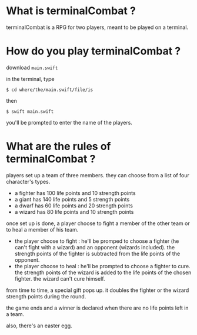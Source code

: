 

# What is terminalCombat ?

terminalCombat is a RPG for two players, meant to be played on a terminal.



# How do you play terminalCombat ?

download `main.swift`

in the terminal, type

`$ cd where/the/main.swift/file/is`

then

`$ swift main.swift`

you'll be prompted to enter the name of the players.



# What are the rules of terminalCombat ?

players set up a team of three members. they can choose from a list of four character's types.

+ a fighter has 100 life points and 10 strength points
+ a giant has 140 life points and 5 strength points
+  a dwarf has 60 life points and 20 strength points
+ a wizard has 80 life points and 10 strength points




once set up is done, a player choose to fight a member of the other team or to heal a member of his team.

+ the player choose to fight :  he'll be promped to choose a fighter (he can't fight with a wizard) and an opponent (wizards included). the strength points of the fighter is subtracted from the life points of the opponent.
+ the player choose to heal : he'll be prompted to choose a fighter to cure. the strength points of the wizard is added to the life points of the chosen fighter. the wizard can't cure himself.



from time to time, a special gift pops up. it doubles the fighter or the wizard strength points during the round.

the game ends and a winner is declared when there are no life points left in a team.





also, there's an easter egg.